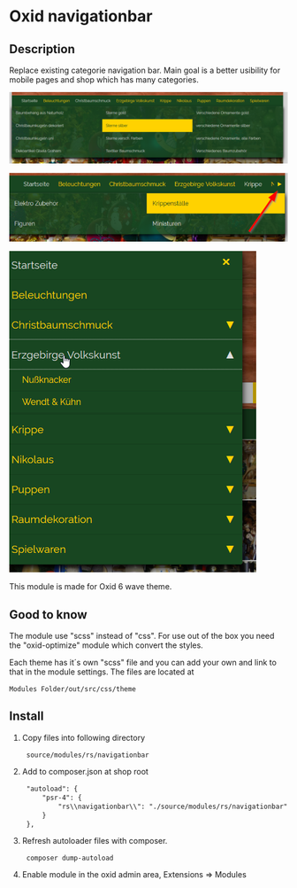 # Oxid navigationbar

## Description

Replace existing categorie navigation bar. Main goal is a better usibility for mobile pages and shop which has
many categories. 

![](shop1.png)

![](shop2.png)

![](shop3.png)

This module is made for Oxid 6 wave theme.

## Good to know

The module use "scss" instead of "css". For use out of the box you need the "oxid-optimize" module which convert the styles.

Each theme has it´s own "scss" file and you can add your own and link to that in the module settings. The files are located at

    Modules Folder/out/src/css/theme

## Install

1. Copy files into following directory
        
        source/modules/rs/navigationbar
        
2. Add to composer.json at shop root
  
        "autoload": {
            "psr-4": {
                "rs\\navigationbar\\": "./source/modules/rs/navigationbar"
            }
        },

3. Refresh autoloader files with composer.

        composer dump-autoload
        
4. Enable module in the oxid admin area, Extensions => Modules
